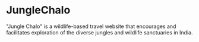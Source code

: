 # JungleChalo
"Jungle Chalo" is a wildlife-based travel website that encourages and facilitates exploration of the diverse jungles and wildlife sanctuaries in India.

